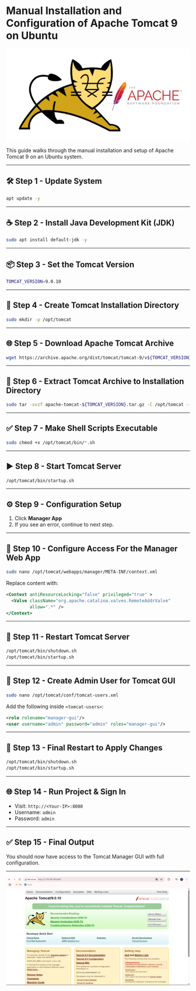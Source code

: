 # Manual Installation and Configuration of Apache Tomcat 9 on Ubuntu

![Screenshot](1.png)

This guide walks through the manual installation and setup of Apache Tomcat 9 on an Ubuntu system.

---

## 🛠️ Step 1 - Update System

```bash
apt update -y
```

---

## ☕ Step 2 - Install Java Development Kit (JDK)

```bash
sudo apt install default-jdk -y
```

---

## 📦 Step 3 - Set the Tomcat Version

```bash
TOMCAT_VERSION=9.0.10
```

---

## 📁 Step 4 - Create Tomcat Installation Directory

```bash
sudo mkdir -p /opt/tomcat
```

---

## 🌐 Step 5 - Download Apache Tomcat Archive

```bash
wget https://archive.apache.org/dist/tomcat/tomcat-9/v${TOMCAT_VERSION}/bin/apache-tomcat-${TOMCAT_VERSION}.tar.gz
```

---

## 📂 Step 6 - Extract Tomcat Archive to Installation Directory

```bash
sudo tar -xvzf apache-tomcat-${TOMCAT_VERSION}.tar.gz -C /opt/tomcat --strip-components=1
```

---

## ✅ Step 7 - Make Shell Scripts Executable

```bash
sudo chmod +x /opt/tomcat/bin/*.sh
```

---

## ▶️ Step 8 - Start Tomcat Server

```bash
/opt/tomcat/bin/startup.sh
```

---

## ⚙️ Step 9 - Configuration Setup

1. Click **Manager App**
2. If you see an error, continue to next step.

---

## 🔐 Step 10 - Configure Access For the Manager Web App

```bash
sudo nano /opt/tomcat/webapps/manager/META-INF/context.xml
```

Replace content with:

```xml
<Context antiResourceLocking="false" privileged="true" >
  <Valve className="org.apache.catalina.valves.RemoteAddrValve"
         allow=".*" />
</Context>
```

---

## 🔄 Step 11 - Restart Tomcat Server

```bash
/opt/tomcat/bin/shutdown.sh
/opt/tomcat/bin/startup.sh
```

---

## 👤 Step 12 - Create Admin User for Tomcat GUI

```bash
sudo nano /opt/tomcat/conf/tomcat-users.xml
```

Add the following inside `<tomcat-users>`:

```xml
<role rolename="manager-gui"/>
<user username="admin" password="admin" roles="manager-gui"/>
```

---

## 🔁 Step 13 - Final Restart to Apply Changes

```bash
/opt/tomcat/bin/shutdown.sh
/opt/tomcat/bin/startup.sh
```

---

## 🌐 Step 14 - Run Project & Sign In

- Visit: `http://<Your-IP>:8080`
- Username: `admin`
- Password: `admin`

---

## ✅ Step 15 - Final Output

You should now have access to the Tomcat Manager GUI with full configuration.

---
![Output Screenshot](T.png)
